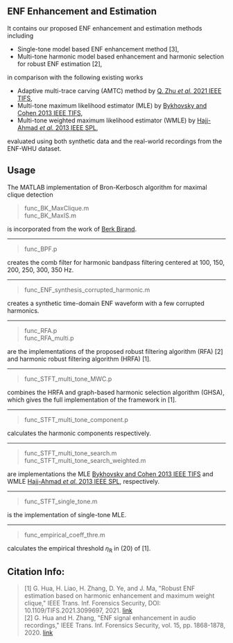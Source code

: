 ## ENF Enhancement and Estimation

It contains our proposed ENF enhancement and estimation methods including
- Single-tone model based ENF enhancement method [3],
- Multi-tone harmonic model based enhancement and harmonic selection for robust ENF estimation [2],<br>

in comparison with the following existing works 

- Adaptive multi-trace carving (AMTC) method by [Q. Zhu <em>et al.</em> 2021 IEEE TIFS](https://ieeexplore.ieee.org/document/9220114),
- Multi-tone maximum likelihood estimator (MLE) by [Bykhovsky and Cohen 2013 IEEE TIFS](https://ieeexplore.ieee.org/document/6482617),
- Multi-tone weighted maximum likelihood estimator (WMLE) by [Hajj-Ahmad <em>et al.</em> 2013 IEEE SPL](https://ieeexplore.ieee.org/document/6557080),

evaluated using both synthetic data and the real-world recordings from the ENF-WHU dataset.

## Usage

The MATLAB implementation of Bron-Kerbosch algorithm for maximal clique detection
 > func_BK_MaxClique.m<br>
 > func_BK_MaxIS.m<br>

is incorporated from the work of [Berk Birand](https://www.mathworks.com/matlabcentral/fileexchange/24591-bron-kerbosch-maximal-independent-set-and-maximal-clique-algorithms).

---

> func_BPF.p

creates the comb filter for harmonic bandpass filtering centered at 100, 150, 200, 250, 300, 350 Hz.

--- 
> func_ENF_synthesis_corrupted_harmonic.m

creates a synthetic time-domain ENF waveform with a few corrupted harmonics.

---
 > func_RFA.p<br>
 > func_RFA_multi.p

are the implementations of the proposed robust filtering algorithm (RFA) [2] and harmonic robust filtering algorithm (HRFA) [1].

---
 > func_STFT_multi_tone_MWC.p

combines the HRFA and graph-based harmonic selection algorithm (GHSA), which gives the full implementation of the framework in [1].

---
 > func_STFT_multi_tone_component.p
 
calculates the harmonic components respectively.

---
 > func_STFT_multi_tone_search.m<br>
 > func_STFT_multi_tone_search_weighted.m

are implementations the MLE [Bykhovsky and Cohen 2013 IEEE TIFS](https://ieeexplore.ieee.org/document/6482617) and WMLE [Hajj-Ahmad <em>et al.</em> 2013 IEEE SPL](https://ieeexplore.ieee.org/document/6557080), respectively.
 

---
 > func_STFT_single_tone.m
 
is the implementation of single-tone MLE.

---
 > func_empirical_coeff_thre.m

calculates the empirical threshold <em>&eta;</em><sub>R</sub> in (20) of [1].

## Citation Info:
 > \[1] G. Hua, H. Liao, H. Zhang, D. Ye, and J. Ma, "Robust ENF estimation based on harmonic enhancement and maximum weight clique," IEEE Trans. Inf. Forensics Security, DOI: 10.1109/TIFS.2021.3099697, 2021. [link](https://ieeexplore.ieee.org/document/9494518)<br>
 > \[2] G. Hua and H. Zhang, "ENF signal enhancement in audio recordings," IEEE Trans. Inf. Forensics Security, vol. 15, pp. 1868-1878, 2020. [link](https://ieeexplore.ieee.org/document/8894138)

